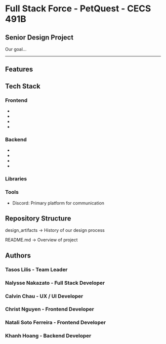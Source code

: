 # Full Stack Force - PetQuest - CECS 491B

## Senior Design Project

Our goal...

---

## Features

## Tech Stack

### Frontend
*
*
*
*

### Backend
*
*
*
*
### Libraries

### Tools
* Discord: Primary platform for communication

## Repository Structure

design_artifacts → History of our design process 

README.md →  Overview of project

## Authors

### Tasos Lilis - Team Leader

### Nalysse Nakazato - Full Stack Developer

### Calvin Chau - UX / UI Developer

### Christ Nguyen - Frontend Developer

### Natali Soto Ferreira - Frontend Developer

### Khanh Hoang - Backend Developer